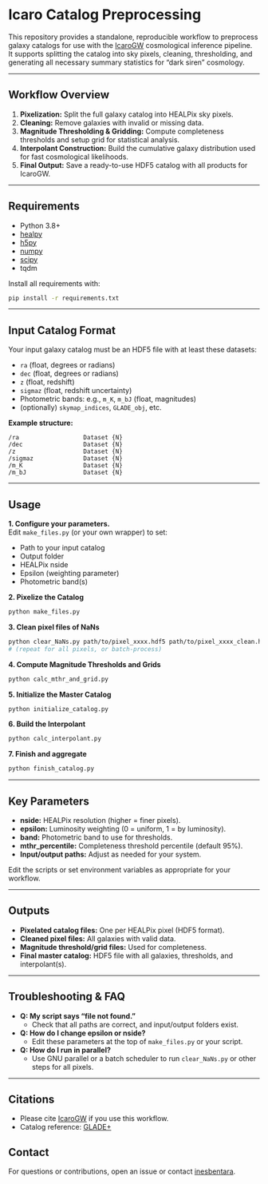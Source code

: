
# Icaro Catalog Preprocessing

This repository provides a standalone, reproducible workflow to preprocess galaxy catalogs for use with the [IcaroGW](https://github.com/simone-mastrogiovanni/icarogw) cosmological inference pipeline.  
It supports splitting the catalog into sky pixels, cleaning, thresholding, and generating all necessary summary statistics for “dark siren” cosmology.

---

## Workflow Overview

1. **Pixelization:** Split the full galaxy catalog into HEALPix sky pixels.
2. **Cleaning:** Remove galaxies with invalid or missing data.
3. **Magnitude Thresholding & Gridding:** Compute completeness thresholds and setup grid for statistical analysis.
4. **Interpolant Construction:** Build the cumulative galaxy distribution used for fast cosmological likelihoods.
5. **Final Output:** Save a ready-to-use HDF5 catalog with all products for IcaroGW.

---

## Requirements

- Python 3.8+
- [healpy](https://healpy.readthedocs.io/)
- [h5py](https://www.h5py.org/)
- [numpy](https://numpy.org/)
- [scipy](https://www.scipy.org/)
- tqdm

Install all requirements with:
```bash
pip install -r requirements.txt
```

---

## Input Catalog Format

Your input galaxy catalog must be an HDF5 file with at least these datasets:
- `ra` (float, degrees or radians)
- `dec` (float, degrees or radians)
- `z` (float, redshift)
- `sigmaz` (float, redshift uncertainty)
- Photometric bands: e.g., `m_K`, `m_bJ` (float, magnitudes)
- (optionally) `skymap_indices`, `GLADE_obj`, etc.

**Example structure:**
```
/ra                  Dataset {N}
/dec                 Dataset {N}
/z                   Dataset {N}
/sigmaz              Dataset {N}
/m_K                 Dataset {N}
/m_bJ                Dataset {N}
```

---

## Usage

**1. Configure your parameters.**  
Edit `make_files.py` (or your own wrapper) to set:
- Path to your input catalog
- Output folder
- HEALPix nside
- Epsilon (weighting parameter)
- Photometric band(s)

**2. Pixelize the Catalog**
```bash
python make_files.py
```

**3. Clean pixel files of NaNs**
```bash
python clear_NaNs.py path/to/pixel_xxxx.hdf5 path/to/pixel_xxxx_clean.hdf5
# (repeat for all pixels, or batch-process)
```

**4. Compute Magnitude Thresholds and Grids**
```bash
python calc_mthr_and_grid.py
```

**5. Initialize the Master Catalog**
```bash
python initialize_catalog.py
```

**6. Build the Interpolant**
```bash
python calc_interpolant.py
```

**7. Finish and aggregate**
```bash
python finish_catalog.py
```

---

## Key Parameters

- **nside:** HEALPix resolution (higher = finer pixels).
- **epsilon:** Luminosity weighting (0 = uniform, 1 = by luminosity).
- **band:** Photometric band to use for thresholds.
- **mthr_percentile:** Completeness threshold percentile (default 95%).
- **Input/output paths:** Adjust as needed for your system.

Edit the scripts or set environment variables as appropriate for your workflow.

---

## Outputs

- **Pixelated catalog files:** One per HEALPix pixel (HDF5 format).
- **Cleaned pixel files:** All galaxies with valid data.
- **Magnitude threshold/grid files:** Used for completeness.
- **Final master catalog:** HDF5 file with all galaxies, thresholds, and interpolant(s).

---

## Troubleshooting & FAQ

- **Q: My script says “file not found.”**
  - Check that all paths are correct, and input/output folders exist.
- **Q: How do I change epsilon or nside?**
  - Edit these parameters at the top of `make_files.py` or your script.
- **Q: How do I run in parallel?**
  - Use GNU parallel or a batch scheduler to run `clear_NaNs.py` or other steps for all pixels.

---

## Citations

- Please cite [IcaroGW](https://github.com/simone-mastrogiovanni/icarogw) if you use this workflow.
- Catalog reference: [GLADE+](https://glade.elte.hu)

## Contact

For questions or contributions, open an issue or contact [inesbentara](https://github.com/inesbentara).

